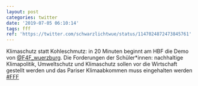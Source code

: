 ```yaml
---
layout: post
categories: twitter
date: '2019-07-05 06:10:14'
tags: fff
ref: 'https://twitter.com/schwarzlichtwue/status/1147024872473845761'
---
```

Klimaschutz statt Kohleschmutz: in 20 Minuten beginnt am HBF die Demo von [@F4F_wuerzburg](https://twitter.com/F4F_wuerzburg). Die Forderungen der Schüler\*innen: nachhaltige Klimapolitik, Umweltschutz und Klimaschutz sollen vor die Wirtschaft gestellt werden und das Pariser Klimaabkommen muss eingehalten werden [#FFF](/t/fff)